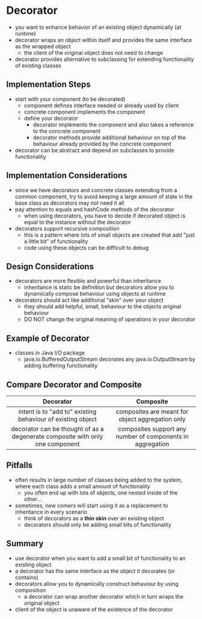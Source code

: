 # Decorator
* you want to enhance behavior of an existing object dynamically (at runtime)
* decorator wraps an object within itself and provides the same interface as the wrapped object
    * the client of the original object does not need to change
* decorator provides alternative to subclassing for extending functionality of existing classes

## Implementation Steps
* start with your component (to be decorated)
    * component defines interface needed or already used by client
    * concrete component implements the component
    * define your decorator
        * decorator implements the component and also takes a reference to the concrete component
        * decorator methods provide additional behaviour on top of the behaviour already provided by the concrete component
* decorator can be abstract and depend on subclasses to provide functionality

## Implementation Considerations
* since we have decorators and concrete classes extending from a common component, try to avoid keeping a large amount
of state in the base class as decorators may not need it all
* pay attention to equals and hashCode methods of the decorator
    * when using decorators, you have to decide if decorated object is equal to the instance without the decorator
* decorators support recursive composition
    * this is a pattern where lots of small objects are created that add "just a little bit" of functionality
    * code using these objects can be difficult to debug
    
## Design Considerations
* decorators are more flexible and powerful than inheritance
    * inheritance is static be definition but decorators allow you to dynamically compose behaviour using objects at runtime
* decorators should act like additional "skin" over your object
    * they should add helpful, small, behaviour to the objects original behaviour
    * DO NOT change the original meaning of operations in your decorator

## Example of Decorator
* classes in Java I/O package
    * java.io.BufferedOutputStream decorates any java.io.OutputStream by adding buffering functionality

## Compare Decorator and Composite    
Decorator | Composite
:---:|:---:
intent is to "add to" existing behaviour of existing object | composites are meant for object aggregation only
decorator can be thought of as a degenerate composite with only one component | composites support any number of components in aggregation

## Pitfalls
* often results in large number of classes being added to the system, where each class adds a small amount of functionality
    * you often end up with lots of objects, one nested inside of the other...
* sometimes, new comers will start using it as a replacement to inheritance in every scenario
    * think of decorators as a **thin skin** over an existing object
    * decorators should only be adding small bits of functionality

## Summary
* use decorator when you want to add a small bit of functionality to an existing object
* a decorator has the same interface as the object it decorates (or contains)
* decorators allow you to dynamically construct behaviour by using composition
    * a decorator can wrap another decorator which in turn wraps the original object
* client of the object is unaware of the existence of the decorator